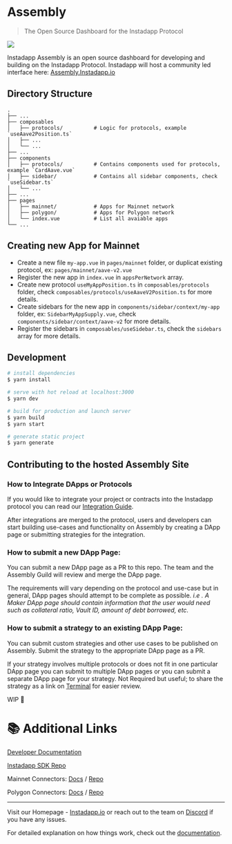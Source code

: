 # Assembly

> The Open Source Dashboard for the Instadapp Protocol 

<img src="https://raw.githubusercontent.com/Instadapp/assembly/master/banner.png">

Instadapp Assembly is an open source dashboard for developing and building on the Instadapp Protocol. Instadapp will host a community led interface here: [Assembly.Instadapp.io](Assembly.Instadapp.io)

## Directory Structure

    .
    ├── ...
    ├── composables             
    │   ├── protocols/          # Logic for protocols, example `useAave2Position.ts`
    │   ├── ...       
    │   └── ...                  
    ├── ...
    ├── components             
    │   ├── protocols/          # Contains components used for protocols, example `CardAave.vue`
    │   ├── sidebar/            # Contains all sidebar components, check `useSidebar.ts`
    │   └── ...                   
    ├── ...
    ├── pages             
    │   ├── mainnet/            # Apps for Mainnet network
    │   ├── polygon/            # Apps for Polygon network
    │   └── index.vue           # List all avaiable apps             
    └── ...

## Creating new App for Mainnet

- Create a new file `my-app.vue` in `pages/mainnet` folder, or duplicat existing protocol, ex: `pages/mainnet/aave-v2.vue`
- Register the new app in `index.vue` in `appsPerNetwork` array.
- Create new protocol `useMyAppPosition.ts` in `composables/protocols` folder, check `composables/protocols/useAaveV2Position.ts` for more details.
- Create sidebars for the new app in `components/sidebar/context/my-app` folder, ex: `SidebarMyAppSupply.vue`, check `components/sidebar/context/aave-v2` for more details.
- Register the sidebars in `composables/useSidebar.ts`, check the `sidebars` array for more details.

## Development

```bash
# install dependencies
$ yarn install

# serve with hot reload at localhost:3000
$ yarn dev

# build for production and launch server
$ yarn build
$ yarn start

# generate static project
$ yarn generate
```

## Contributing to the hosted Assembly Site

### How to Integrate DApps or Protocols
If you would like to integrate your project or contracts into the Instadapp protocol you can read our [Integration Guide](https://instadapp.notion.site/Instadapp-Protocol-Integration-d14f34f1a4aa42138154143948ddb7b4). 

After integrations are merged to the protocol, users and developers can start building use-cases and functionality on Assembly by creating a DApp page or submitting strategies for the integration. 

### How to submit a new DApp Page:
You can submit a new DApp page as a PR to this repo. The team and the Assembly Guild will review and merge the DApp page. 

The requirements will vary depending on the protocol and use-case but in general, DApp pages should attempt to be complete as possible. *i.e . A Maker DApp page should contain information that the user would need such as collateral ratio, Vault ID, amount of debt borrowed, etc.*

### How to submit a strategy to an existing DApp Page:
You can submit custom strategies and other use cases to be published on Assembly. Submit the strategy to the appropriate DApp page as a PR. 

If your strategy involves multiple protocols or does not fit in one particular DApp page you can submit to multiple DApp pages or you can submit a separate DApp page for your strategy. Not Required but useful; to share the strategy as a link on [Terminal](https://terminal.instadapp.io/) for easier review.

WIP 🚧


# 📚 Additional Links

[Developer Documentation](https://docs.instadapp.io/)

[Instadapp SDK Repo](https://github.com/Instadapp/dsa-connect)

Mainnet Connectors: [Docs](https://docs.instadapp.io/connectors/mainnet) / [Repo](https://github.com/Instadapp/dsa-connectors/tree/main/contracts/mainnet)

Polygon Connectors: [Docs](https://docs.instadapp.io/connectors/polygon) / [Repo](https://github.com/Instadapp/dsa-connectors/tree/main/contracts/polygon)

---
Visit our Homepage - [Instadapp.io](https://instadapp.io/) or reach out to the team on [Discord](https://discord.gg/GFwDf3WQvK) if you have any issues.

For detailed explanation on how things work, check out the [documentation](https://nuxtjs.org).
